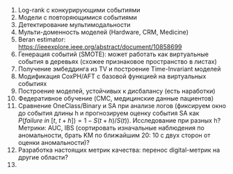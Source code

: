 1. Log-rank с конкурирующими событиями
1. Модели с повторяющимися событиями
1. Детектирование мультимодальности
1. Мульти-доменность моделей (Hardware, CRM, Medicine)
1. Beran estimator: https://ieeexplore.ieee.org/abstract/document/10858699
1. Генерация событий (SMOTE): может работать как виртуальные события в деревьях (схожее признаковое пространство в листах)
1. Получение эмбеддинга из TV и построение Time-Invariant моделей
1. Модификация CoxPH/AFT с базовой функцией на виртуальных событиях
1. Построение моделей, устойчивых к дисбалансу (есть наработки)
1. Федеративное обучение (CMC, медицинские данные пациентов)
1. Сравнение OneClass/Binary и SA при анализе логов (фиксируем окно до события длины h и прогнозируем оценку события SA как $P(failure~in~[t,~t+h]) = 1 - S(t+h) / S(t)$). Исследование при разных h?
   Метрики: AUC, IBS (сортировать изначальные наблюдения по аномальности, брать KM по ближайшим 20: 10 с двух сторон от оценки аномальности)?
1. Разработка настоящих метрик качества: перенос digital-метрик на другие области?
1. 
